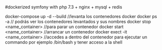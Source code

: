 #dockerized symfony with php 7.3 + nginx + mysql + redis

docker-compose up -d --build //levanta los contenedores docker
docker ps -a // podrás ver los contenedores levantados y sus nombres
docker stop <name_container> //para parar un contenedor
docker start <name_container> //arrancar un contenedor
docker exect -it <name_container> <comand line> //accedes a dentro del contenedor para ejecutar un commando por ejemplo /bin/bash y tener acceso a la shell
